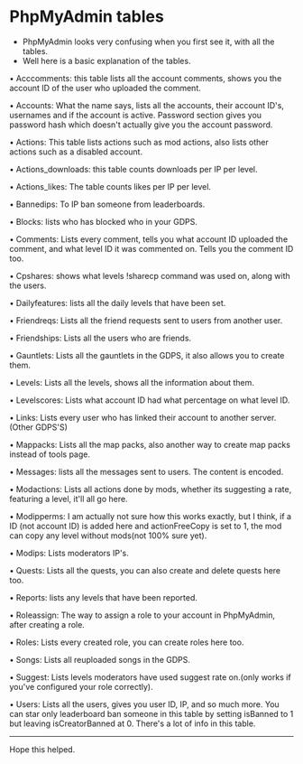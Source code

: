# PhpMyAdmin tables
- PhpMyAdmin looks very confusing when you first see it, with all the tables.
- Well here is a basic explanation of the tables.

• Acccomments: this table lists all the account comments, shows you the account ID of the user who uploaded the comment.

• Accounts: What the name says, lists all the accounts, their account ID's, usernames and if the account is active. 
  Password section gives you password hash which doesn't actually give you the account password.

• Actions: This table lists actions such as mod actions, also lists other actions such as a disabled account.

• Actions_downloads: this table counts downloads per IP per level.

• Actions_likes: The table counts likes per IP per level.

• Bannedips: To IP ban someone from leaderboards.

• Blocks: lists who has blocked who in your GDPS.

• Comments: Lists every comment, tells you what account ID uploaded the comment, and what level ID it was commented on.
  Tells you the comment ID too.

• Cpshares: shows what levels !sharecp command was used on, along with the users.

• Dailyfeatures: lists all the daily levels that have been set.

• Friendreqs: Lists all the friend requests sent to users from another user.

• Friendships: Lists all the users who are friends.

• Gauntlets: Lists all the gauntlets in the GDPS, it also allows you to create them.

• Levels: Lists all the levels, shows all the information about them.

• Levelscores: Lists what account ID had what percentage on what level ID.

• Links: Lists every user who has linked their account to another server. (Other GDPS'S)

• Mappacks: Lists all the map packs, also another way to create map packs instead of tools page.

• Messages: lists all the messages sent to users. The content is encoded.

• Modactions: Lists all actions done by mods, whether its suggesting a rate, featuring a level, it'll all go here.

• Modipperms: I am actually not sure how this works exactly, but I think, if a ID (not account ID) is added here
  and actionFreeCopy is set to 1, the mod can copy any level without mods(not 100% sure yet).

• Modips: Lists moderators IP's.

• Quests: Lists all the quests, you can also create and delete quests here too.

• Reports: lists any levels that have been reported.

• Roleassign: The way to assign a role to your account in PhpMyAdmin, after creating a role.

• Roles: Lists every created role, you can create roles here too.

• Songs: Lists all reuploaded songs in the GDPS.

• Suggest: Lists levels moderators have used suggest rate on.(only works if you've configured your role correctly).

• Users: Lists all the users, gives you user ID, IP, and so much more.
  You can star only leaderboard ban someone in this table by setting isBanned to 1 but leaving isCreatorBanned at 0.
  There's a lot of info in this table.
___________________________________________________________________________________________

Hope this helped.
